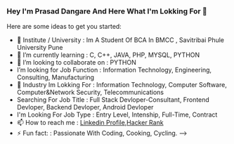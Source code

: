 ### Hey I'm Prasad Dangare And Here What I'm Lokking For 👋



Here are some ideas to get you started:

- 🔭 Institute / University : Im A Student Of BCA In BMCC , Savitribai Phule University Pune
- 🌱 I’m currently learning : C, C++, JAVA, PHP, MYSQL, PYTHON
- 👯 I’m looking to collaborate on : PYTHON
- I’m looking for Job Function : Information Technology, Engineering, Consulting, Manufacturing 
- 💬 Industry Im Lokking For : Information Technology, Computer Software, Computer&Network Security, Telecommunications 
- Searching For Job Title : Full Stack Devloper-Consultant, Frontend Devloper, Backend Devloper, Android Devloper 
- I'm Looking For Job Type : Entry Level, Intenship, Full-Time, Contract
- 📫 How to reach me : [Linkedin Profile](https://www.linkedin.com/in/prasad-dangare-0903/),[Hacker Rank](https://www.hackerrank.com/prasaddagare93)
- ⚡ Fun fact: : Passionate With Coding, Cooking, Cycling.
-->
